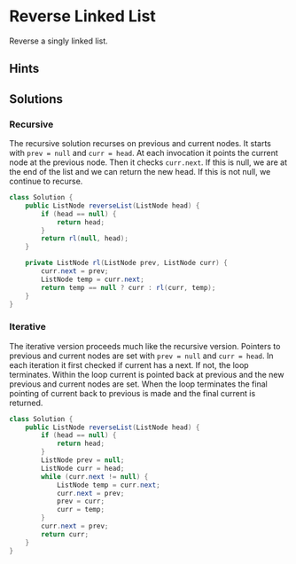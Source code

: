 # Reverse Linked List

Reverse a singly linked list.

## Hints

## Solutions

### Recursive

The recursive solution recurses on previous and current nodes. It starts with
`prev = null` and `curr = head`. At each invocation it points the current node
at the previous node. Then it checks `curr.next`. If this is null, we are at
the end of the list and we can return the new head. If this is not null, we
continue to recurse.

```java
class Solution {
    public ListNode reverseList(ListNode head) {
        if (head == null) {
            return head;
        }
        return rl(null, head);
    }

    private ListNode rl(ListNode prev, ListNode curr) {
        curr.next = prev;
        ListNode temp = curr.next;
        return temp == null ? curr : rl(curr, temp);
    }
}
```

### Iterative

The iterative version proceeds much like the recursive version. Pointers to
previous and current nodes are set with `prev = null` and `curr = head`. In
each iteration it first checked if current has a next. If not, the loop
terminates. Within the loop current is pointed back at previous and the new
previous and current nodes are set. When the loop terminates the final pointing
of current back to previous is made and the final current is returned.

```java
class Solution {
    public ListNode reverseList(ListNode head) {
        if (head == null) {
            return head;
        }
        ListNode prev = null;
        ListNode curr = head;
        while (curr.next != null) {
            ListNode temp = curr.next;
            curr.next = prev;
            prev = curr;
            curr = temp;
        }
        curr.next = prev;
        return curr;
    }
}
```
